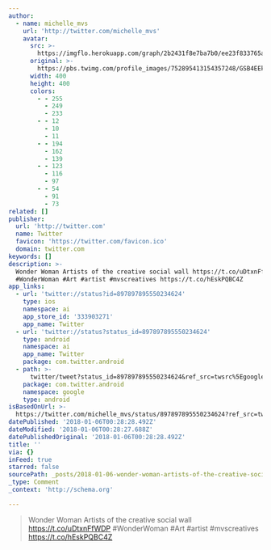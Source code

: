 ```yaml
---
author:
  - name: michelle_mvs
    url: 'http://twitter.com/michelle_mvs'
    avatar:
      src: >-
        https://imgflo.herokuapp.com/graph/2b2431f8e7ba7b0/ee23f833765a85bb28e1b8f949cf8edd/noop.jpg?input=https%3A%2F%2Fpbs.twimg.com%2Fprofile_images%2F752895413154357248%2FGSB4EEko_400x400.jpg
      original: >-
        https://pbs.twimg.com/profile_images/752895413154357248/GSB4EEko_400x400.jpg
      width: 400
      height: 400
      colors:
        - - 255
          - 249
          - 233
        - - 12
          - 10
          - 11
        - - 194
          - 162
          - 139
        - - 123
          - 116
          - 97
        - - 54
          - 91
          - 73
related: []
publisher:
  url: 'http://twitter.com'
  name: Twitter
  favicon: 'https://twitter.com/favicon.ico'
  domain: twitter.com
keywords: []
description: >-
  Wonder Woman Artists of the creative social wall https://t.co/uDtxnFfWDP
  #WonderWoman #Art #artist #mvscreatives https://t.co/hEskPQBC4Z
app_links:
  - url: 'twitter://status?id=897897895550234624'
    type: ios
    namespace: ai
    app_store_id: '333903271'
    app_name: Twitter
  - url: 'twitter://status?status_id=897897895550234624'
    type: android
    namespace: ai
    app_name: Twitter
    package: com.twitter.android
  - path: >-
      twitter/tweet?status_id=897897895550234624&ref_src=twsrc%5Egoogle%7Ctwcamp%5Eandroidseo%7Ctwgr%5Estatus%7Ctwterm%5E897897895550234624
    package: com.twitter.android
    namespace: google
    type: android
isBasedOnUrl: >-
  https://twitter.com/michelle_mvs/status/897897895550234624?ref_src=twcamp%5Eshare%7Ctwsrc%5Eios%7Ctwgr%5Eio.thegrid.grid.ext
datePublished: '2018-01-06T00:28:28.492Z'
dateModified: '2018-01-06T00:28:27.688Z'
datePublishedOriginal: '2018-01-06T00:28:28.492Z'
title: ''
via: {}
inFeed: true
starred: false
sourcePath: _posts/2018-01-06-wonder-woman-artists-of-the-creative-social-wall-httpstc.md
_type: Comment
_context: 'http://schema.org'

---
```

> Wonder Woman Artists of the creative social wall https://t.co/uDtxnFfWDP \#WonderWoman \#Art \#artist \#mvscreatives https://t.co/hEskPQBC4Z
